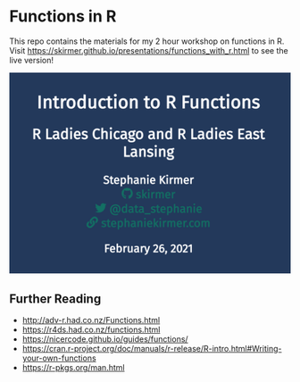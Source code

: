# Functions in R

This repo contains the materials for my 2 hour workshop on functions in R. Visit https://skirmer.github.io/presentations/functions_with_r.html to see the live version!

[![](frontpage.png)](https://skirmer.github.io/presentations/functions_with_r.html)

## Further Reading
* http://adv-r.had.co.nz/Functions.html
* https://r4ds.had.co.nz/functions.html
* https://nicercode.github.io/guides/functions/
* https://cran.r-project.org/doc/manuals/r-release/R-intro.html#Writing-your-own-functions
* https://r-pkgs.org/man.html
